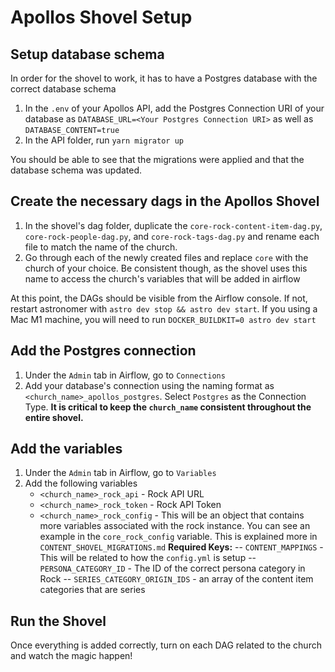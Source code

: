 # Apollos Shovel Setup

## Setup database schema

In order for the shovel to work, it has to have a Postgres database with the correct database schema

 1. In the `.env` of your Apollos API, add the Postgres Connection URI of your database as `DATABASE_URL=<Your Postgres Connection URI>` as well as `DATABASE_CONTENT=true`
2. In the API folder, run `yarn migrator up`

You should be able to see that the migrations were applied and that the database schema was updated.

## Create the necessary dags in the Apollos Shovel

 1. In the shovel's dag folder, duplicate the `core-rock-content-item-dag.py`, `core-rock-people-dag.py`, and `core-rock-tags-dag.py` and rename each file to match the name of the church.
 2. Go through each of the newly created files and replace `core` with the church of your choice. Be consistent though, as the shovel uses this name to access the church's variables that will be added in airflow

At this point, the DAGs should be visible from the Airflow console. If not, restart astronomer with `astro dev stop && astro dev start`. If you using a Mac M1 machine, you will need to run `DOCKER_BUILDKIT=0 astro dev start`

## Add the Postgres connection
1. Under the `Admin` tab in Airflow, go to `Connections`
2. Add your database's connection using the naming format as `<church_name>_apollos_postgres`.  Select `Postgres` as the Connection Type. **It is critical to keep the `church_name`  consistent throughout the entire shovel.**

## Add the variables
1. Under the `Admin` tab in Airflow, go to `Variables`
2. Add the following variables
	- `<church_name>_rock_api` - Rock API URL
	- `<church_name>_rock_token` - Rock API Token
	- `<church_name>_rock_config` - This will be an object that contains more variables associated with the rock instance. You can see an example in the `core_rock_config` variable. This is explained more in `CONTENT_SHOVEL_MIGRATIONS.md` **Required Keys:**
	-- `CONTENT_MAPPINGS` - This will be related to how the `config.yml` is setup
	-- `PERSONA_CATEGORY_ID` - The ID of the correct persona category in Rock
	-- `SERIES_CATEGORY_ORIGIN_IDS` - an array of the content item categories that are series
	
## Run the Shovel
Once everything is added correctly, turn on each DAG related to the church and watch the magic happen!